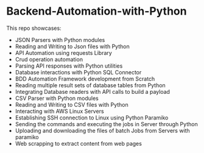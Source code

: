 # Backend-Automation-with-Python

This repo showcases:
- JSON Parsers with Python modules
- Reading and Writing to Json files with Python
- API Automation using requests Library
- Crud operation automation
- Parsing API responses with Python utilities
- Database interactions with Python SQL Connector
- BDD Automation Framework development from Scratch
- Reading multiple result sets of database tables from Python
- Integrating Database readers with API calls to build a payload
- CSV Parser with Python modules
- Reading and Writing to CSV files with Python
- Interacting with AWS Linux Servers
- Establishing SSH connection to Linux using Python Paramiko
- Sending the commands and executing the jobs in Server through Python
- Uploading and downloading the files of batch Jobs from Servers with paramiko
- Web scrapping to extract content from web pages
